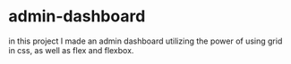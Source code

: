 # admin-dashboard

in this project I made an admin dashboard utilizing the power of using grid in css, as well as flex and flexbox. 
